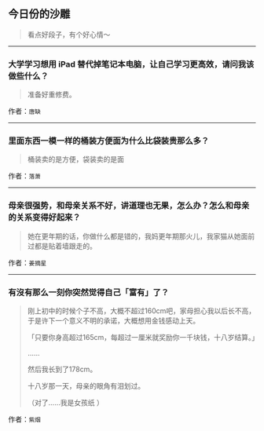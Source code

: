 ## 今日份的沙雕

> 看点好段子，有个好心情～


 
---

### 大学学习想用 iPad 替代掉笔记本电脑，让自己学习更高效，请问我该做些什么？

> 准备好重修费。


作者：`唐缺`

---

### 里面东西一模一样的桶装方便面为什么比袋装贵那么多？

> 桶装卖的是方便，袋装卖的是面


作者：`落萧`

---

### 母亲很强势，和母亲关系不好，讲道理也无果，怎么办？怎么和母亲的关系变得好起来？

> 她在更年期的话，你做什么都是错的，我妈更年期那火儿，我家猫从她面前过都是贴着墙跟走的。


作者：`姜摘星`

---

### 有沒有那么一刻你突然觉得自己「富有」了？

> 刚上初中的时候个子不高，大概不超过160cm吧，家母担心我以后长不高，于是许下一个意义不明的承诺，大概想用金钱感动上天。
> 
> 「只要你身高超过165cm，每超过一厘米就奖励你一千块钱，十八岁结算。」
> 
> ……
> 
> 然后我长到了178cm。
> 
> 十八岁那一天，母亲的眼角有泪划过。
> 
> （对了……我是女孩纸 ）


作者：`紫烟`